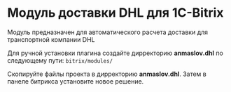 Модуль доставки DHL для 1C-Bitrix
============================

Модуль предназначен для автоматического расчета доставки для транспортной компании DHL

Для ручной установки плагина создайте дирректорию **anmaslov.dhl** по следующему пути: ```bitrix/modules/```


Скопируйте файлы проекта в дирректорию **anmaslov.dhl**. Затем в панеле битрикса установите новое решение.
